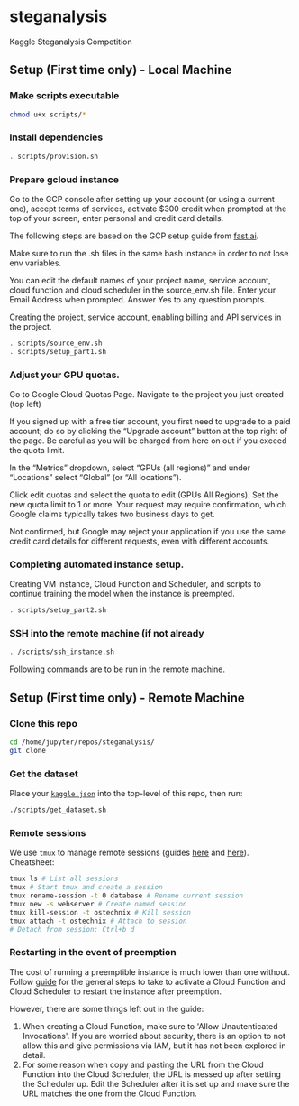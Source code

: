 # steganalysis
Kaggle Steganalysis Competition 

## Setup (First time only) - Local Machine

### Make scripts executable
```bash
chmod u+x scripts/*
```

### Install dependencies
```bash
. scripts/provision.sh
```

### Prepare gcloud instance
Go to the GCP console after setting up your account (or using a current one), accept terms of services, activate $300 credit when prompted at the top of your screen, enter personal and credit card details. 

The following steps are based on the GCP setup guide from [fast.ai](https://course.fast.ai/start_gcp.html).

Make sure to run the .sh files in the same bash instance in order to not lose env variables.

You can edit the default names of your project name, service account, cloud function and cloud scheduler in the source_env.sh file. Enter your Email Address when prompted. Answer Yes to any question prompts.

Creating the project, service account, enabling billing and API services in the project.

```bash
. scripts/source_env.sh
. scripts/setup_part1.sh
```
### Adjust your GPU quotas.
Go to Google Cloud Quotas Page. Navigate to the project you just created (top left)

If you signed up with a free tier account, you first need to upgrade to a paid account; do so by clicking the “Upgrade account” button at the top right of the page. Be careful as you will be charged from here on out if you exceed the quota limit.

In the “Metrics” dropdown, select “GPUs (all regions)” and under “Locations” select “Global” (or “All locations”).

Click edit quotas and select the quota to edit (GPUs All Regions). Set the new quota limit to 1 or more. Your request may require confirmation, which Google claims typically takes two business days to get.

Not confirmed, but Google may reject your application if you use the same credit card details for different requests, even with different accounts. 

### Completing automated instance setup.
Creating VM instance, Cloud Function and Scheduler, and scripts to continue training the model when the instance is preempted.

```bash
. scripts/setup_part2.sh
```

### SSH into the remote machine (if not already 
```bash
. /scripts/ssh_instance.sh
```
Following commands are to be run in the remote machine. 

## Setup (First time only) - Remote Machine

### Clone this repo 
```bash
cd /home/jupyter/repos/steganalysis/
git clone 
```
### Get the dataset
Place your [`kaggle.json`](https://github.com/Kaggle/kaggle-api#api-credentials) into the top-level of this repo, then run:
```bash
./scripts/get_dataset.sh
```

### Remote sessions
We use `tmux` to manage remote sessions (guides [here](https://www.hamvocke.com/blog/a-quick-and-easy-guide-to-tmux/) and [here](https://www.ostechnix.com/tmux-command-examples-to-manage-multiple-terminal-sessions/)). Cheatsheet:
```bash
tmux ls # List all sessions
tmux # Start tmux and create a session
tmux rename-session -t 0 database # Rename current session
tmux new -s webserver # Create named session
tmux kill-session -t ostechnix # Kill session
tmux attach -t ostechnix # Attach to session
# Detach from session: Ctrl+b d
```

### Restarting in the event of preemption
The cost of running a preemptible instance is much lower than one without. Follow [guide](https://medium.com/martinomburajr/using-cloud-scheduler-to-resurrect-preempted-virtual-machines-c637c6d7f098) for the general steps to take to activate a Cloud Function and Cloud Scheduler to restart the instance after preemption. 

However, there are some things left out in the guide:
1. When creating a Cloud Function, make sure to 'Allow Unautenticated Invocations'. If you are worried about security, there is an option to not allow this and give permissions via IAM, but it has not been explored in detail.
2. For some reason when copy and pasting the URL from the Cloud Function into the Cloud Scheduler, the URL is messed up after setting the Scheduler up. Edit the Scheduler after it is set up and make sure the URL matches the one from the Cloud Function. 

